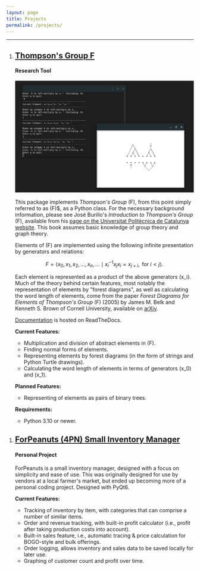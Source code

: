 ```yaml
---
layout: page
title: Projects
permalink: /projects/
---
```


---
<div class="stylebox">

1. ## [Thompson's Group F](https://github.com/And-ers/thompsons-group-f)
   #### Research Tool

   <img src="../images/thompson-thumbnail.jpg">

   This package implements _Thompson's Group_ \(F\), from this point simply referred to as \(F\)$, as a Python class. For the necessary background information, please see José Burillo's _Introduction to Thompson's Group_ \(F\), available from his [page on the Universitat Politècnica de Catalunya website](https://web.mat.upc.edu/pep.burillo/book_en.php). This book assumes basic knowledge of group theory and graph theory.

   Elements of \(F\) are implemented using the following infinite presentation by generators and relations:

   $$F = \left\langle x_0, x_1, x_2, \ldots, x_n, \ldots \mid x_i^{-1}x_jx_i = x_{j+i}, \text{ for } i < j \right\rangle.$$

   Each element is represented as a product of the above generators \(x_i\). Much of the theory behind certain features, most notably the representation of elements by "forest diagrams", as well as calculating the word length of elements, come from the paper _Forest Diagrams for Elements of Thompson's Group_ \(F\) (2005) by James M. Belk and Kenneth S. Brown of Cornell University, available on [arXiv](https://arxiv.org/abs/math/0305412). 

   [Documentation](http://exotic-groups.rtfd.io/) is hosted on ReadTheDocs.

   **Current Features:**
   - Multiplication and division of abstract elements in \(F\).
   - Finding normal forms of elements.
   - Representing elements by forest diagrams (in the form of strings and Python Turtle drawings).
   - Calculating the word length of elements in terms of generators \(x_0\) and \(x_1\).

   **Planned Features:**
   - Representing of elements as pairs of binary trees.

   **Requirements:**
   - Python 3.10 or newer.

</div>

<div class="stylebox">

1. ## [ForPeanuts (4PN) Small Inventory Manager](https://github.com/And-ers/4peanuts)
   #### Personal Project

   ForPeanuts is a small inventory manager, designed with a focus on simplicity and ease of use. This was originally designed for use by vendors at a local farmer's market, but ended up becoming more of a personal coding project. Designed with PyQt6.

   **Current Features:**
   - Tracking of inventory by item, with categories that can comprise a number of similar items.
   - Order and revenue tracking, with built-in profit calculator (i.e., profit after taking production costs into account).
   - Built-in sales feature, i.e., automatic tracing & price calculation for BOGO-style and bulk offerings.
   - Order logging, allows inventory and sales data to be saved locally for later use.
   - Graphing of customer count and profit over time.

</div>